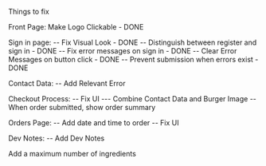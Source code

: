 

Things to fix

Front Page:
Make Logo Clickable - DONE

Sign in page:
-- Fix Visual Look - DONE
-- Distinguish between register and sign in - DONE
-- Fix error messages on sign in - DONE
-- Clear Error Messages on button click - DONE
-- Prevent submission when errors exist - DONE

Contact Data:
-- Add Relevant Error

Checkout Process:
-- Fix UI
--- Combine Contact Data and Burger Image
-- When order submitted, show order summary

Orders Page:
-- Add date and time to order
-- Fix UI


Dev Notes:
-- Add Dev Notes


Add a maximum number of ingredients